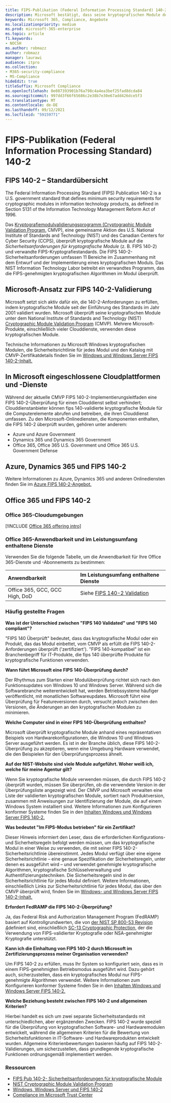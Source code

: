 ```yaml
---
title: FIPS-Publikation (Federal Information Processing Standard) 140-2
description: Microsoft bestätigt, dass seine kryptografischen Module den US Federal Information Processing Standard (US Federal Information Processing Standard) entsprechen.
keywords: Microsoft 365, Compliance, Angebote
ms.localizationpriority: medium
ms.prod: microsoft-365-enterprise
ms.topic: article
f1.keywords:
- NOCSH
ms.author: robmazz
author: robmazz
manager: laurawi
audience: itpro
ms.collection:
- M365-security-compliance
- MS-Compliance
hideEdit: true
titleSuffix: Microsoft Compliance
ms.openlocfilehash: 0e087393901b76a798c4a4ea3bef25fad8dcda84
ms.sourcegitcommit: 997dd3f66f65686c2e38b7e30e67add426dce5f3
ms.translationtype: MT
ms.contentlocale: de-DE
ms.lasthandoff: 09/12/2021
ms.locfileid: "59159771"
---
```

# <a name="federal-information-processing-standard-fips-publication-140-2"></a>FIPS-Publikation (Federal Information Processing Standard) 140-2

## <a name="fips-140-2-standard-overview"></a>FIPS 140-2 – Standardübersicht

The Federal Information Processing Standard (FIPS) Publication 140-2 is a U.S. government standard that defines minimum security requirements for cryptographic modules in information technology products, as defined in Section 5131 of the Information Technology Management Reform Act of 1996.

Das [Kryptografiemodulvalidierungsprogramm (Cryptographic Module Validation Program,](https://csrc.nist.gov/Projects/cryptographic-module-validation-program) CMVP), eine gemeinsame Aktion des U.S. National Institute of Standards and Technology (NIST) und des Canadian Centers for Cyber Security (CCPS), überprüft kryptografische Module auf die *Sicherheitsanforderungen für kryptografische Module* (z. B. FIPS 140-2) und verwandte FIPS-Kryptografiestandards. Die FIPS 140-2-Sicherheitsanforderungen umfassen 11 Bereiche im Zusammenhang mit dem Entwurf und der Implementierung eines kryptografischen Moduls. Das NIST Information Technology Labor betreibt ein verwandtes Programm, das die FIPS-genehmigten kryptografischen Algorithmen im Modul überprüft.

## <a name="microsofts-approach-to-fips-140-2-validation"></a>Microsoft-Ansatz zur FIPS 140-2-Validierung

Microsoft setzt sich aktiv dafür ein, die 140-2-Anforderungen zu erfüllen, indem kryptografische Module seit der Einführung des Standards im Jahr 2001 validiert wurden. Microsoft überprüft seine kryptografischen Module unter dem National Institute of Standards and Technology (NIST) [Cryptographic Module Validation Program](https://csrc.nist.gov/Projects/cryptographic-module-validation-program) (CMVP). Mehrere Microsoft-Produkte, einschließlich vieler Clouddienste, verwenden diese kryptografischen Module.

Technische Informationen zu Microsoft Windows kryptografischen Modulen, die Sicherheitsrichtlinie für jedes Modul und den Katalog mit CMVP-Zertifikatdetails finden Sie im [Windows und Windows Server FIPS 140-2-Inhalt.](https://aka.ms/AA6ehud)

## <a name="microsoft-in-scope-cloud-platforms--services"></a>In Microsoft eingeschlossene Cloudplattformen und -Dienste

Während der aktuelle CMVP FIPS 140-2-Implementierungsleitfaden eine FIPS 140-2-Überprüfung für einen Clouddienst selbst verhindert; Clouddienstanbieter können fips 140-validierte kryptografische Module für die Computerelemente abrufen und betreiben, die ihren Clouddienst umfassen. Zu den Microsoft-Onlinediensten, die Komponenten enthalten, die FIPS 140-2 überprüft wurden, gehören unter anderem:

- Azure und Azure Government
- Dynamics 365 und Dynamics 365 Government
- Office 365, Office 365 U.S. Government und Office 365 U.S. Government Defense

## <a name="azure-dynamics-365-and-fips-140-2"></a>Azure, Dynamics 365 und FIPS 140-2

Weitere Informationen zu Azure, Dynamics 365 und anderen Onlinediensten finden Sie im [Azure FIPS 140-2-Angebot.](/azure/compliance/offerings/offering-fips-140-2)

## <a name="office-365-and-fips-140-2"></a>Office 365 und FIPS 140-2

### <a name="office-365-cloud-environments"></a>Office 365-Cloudumgebungen

[!INCLUDE [Office 365 offering intro](../includes/o365-offering-introduction.md)]

### <a name="office-365-applicability-and-in-scope-services"></a>Office 365-Anwendbarkeit und im Leistungsumfang enthaltene Dienste

Verwenden Sie die folgende Tabelle, um die Anwendbarkeit für Ihre Office 365-Dienste und -Abonnements zu bestimmen:

| **Anwendbarkeit** | **Im Leistungsumfang enthaltene Dienste** |
|:------------------|:----------------------|
| Office 365, GCC, GCC High, DoD | Siehe [FIPS 140-2 Validation](/windows/security/threat-protection/fips-140-validation) |

### <a name="frequently-asked-questions"></a>Häufig gestellte Fragen

**Was ist der Unterschied zwischen "FIPS 140 Validated" und "FIPS 140 compliant"?**

"FIPS 140 Überprüft" bedeutet, dass das kryptografische Modul oder ein Produkt, das das Modul einbettet, vom CMVP als erfüllt die FIPS 140-2-Anforderungen überprüft ('zertifiziert'). "FIPS 140-kompatibel" ist ein Branchenbegriff für IT-Produkte, die fips 140 überprüfte Produkte für kryptografische Funktionen verwenden.

**Wann führt Microsoft eine FIPS 140-Überprüfung durch?**

Der Rhythmus zum Starten einer Modulüberprüfung richtet sich nach den Funktionsupdates von Windows 10 und Windows Server. Während sich die Softwarebranche weiterentwickelt hat, werden Betriebssysteme häufiger veröffentlicht, mit monatlichen Softwareupdates. Microsoft führt eine Überprüfung für Featureversionen durch, versucht jedoch zwischen den Versionen, die Änderungen an den kryptografischen Modulen zu minimieren.

**Welche Computer sind in einer FIPS 140-Überprüfung enthalten?**

Microsoft überprüft kryptografische Module anhand eines repräsentativen Beispiels von Hardwarekonfigurationen, die Windows 10 und Windows Server ausgeführt werden. Es ist in der Branche üblich, diese FIPS 140-2-Überprüfung zu akzeptieren, wenn eine Umgebung Hardware verwendet, die den Beispielen für den Überprüfungsprozess ähnelt.

**Auf der NIST-Website sind viele Module aufgeführt. Woher weiß ich, welche für meine Agentur gilt?**

Wenn Sie kryptografische Module verwenden müssen, die durch FIPS 140-2 überprüft wurden, müssen Sie überprüfen, ob die verwendete Version in der Überprüfungsliste angezeigt wird. Der CMVP und Microsoft verwalten eine Liste der validierten kryptografischen Module, sortiert nach Produktversion, zusammen mit Anweisungen zur Identifizierung der Module, die auf einem Windows System installiert sind. Weitere Informationen zum Konfigurieren konformer Systeme finden Sie in den [Inhalten Windows und Windows Server FIPS 140-2.](https://aka.ms/AA6ehud)

**Was bedeutet "Im FIPS-Modus betrieben" für ein Zertifikat?**

Dieser Hinweis informiert den Leser, dass die erforderlichen Konfigurations- und Sicherheitsregeln befolgt werden müssen, um das kryptografische Modul in einer Weise zu verwenden, die mit seiner FIPS 140-2-Sicherheitsrichtlinie übereinstimmt. Jedes Modul verfügt über eine eigene Sicherheitsrichtlinie – eine genaue Spezifikation der Sicherheitsregeln, unter denen es ausgeführt wird – und verwendet genehmigte kryptografische Algorithmen, kryptografische Schlüsselverwaltung und Authentifizierungstechniken. Die Sicherheitsregeln sind in der Sicherheitsrichtlinie für jedes Modul definiert. Weitere Informationen, einschließlich Links zur Sicherheitsrichtlinie für jedes Modul, das über den CMVP überprüft wird, finden Sie im [Windows- und Windows Server FIPS 140-2-Inhalt.](https://aka.ms/AA6ehud)

**Erfordert FedRAMP die FIPS 140-2-Überprüfung?**

Ja, das Federal Risk and Authorization Management Program (FedRAMP) basiert auf Kontrollgrundwerten, die von [der NIST SP 800-53 Revision 4](https://nvd.nist.gov/800-53/Rev4/)definiert sind, einschließlich [SC-13 Cryptographic Protection,](https://nvd.nist.gov/800-53/Rev4/control/SC-13) der die Verwendung von FIPS-validierter Kryptografie oder NSA-genehmigter Kryptografie unterstützt.

**Kann ich die Einhaltung von FIPS 140-2 durch Microsoft im Zertifizierungsprozess meiner Organisation verwenden?**

Um FIPS 140-2 zu erfüllen, muss Ihr System so konfiguriert sein, dass es in einem FIPS-genehmigten Betriebsmodus ausgeführt wird. Dazu gehört auch, sicherzustellen, dass ein kryptografisches Modul nur FIPS-genehmigte Algorithmen verwendet. Weitere Informationen zum Konfigurieren konformer Systeme finden Sie in den [Inhalten Windows und Windows Server FIPS 140-2.](https://aka.ms/AA6ehud)

**Welche Beziehung besteht zwischen FIPS 140-2 und allgemeinen Kriterien?**

Hierbei handelt es sich um zwei separate Sicherheitsstandards mit unterschiedlichen, aber ergänzenden Zwecken. FIPS 140-2 wurde speziell für die Überprüfung von kryptografischen Software- und Hardwaremodulen entwickelt, während die allgemeinen Kriterien für die Bewertung von Sicherheitsfunktionen in IT-Software- und Hardwareprodukten entwickelt wurden. Allgemeine Kriterienbewertungen basieren häufig auf FIPS 140-2-Validierungen, um sicherzustellen, dass grundlegende kryptografische Funktionen ordnungsgemäß implementiert werden.

### <a name="resources"></a>Ressourcen

- [FIPS Pub 140-2- Sicherheitsanforderungen für kryptografische Module](https://csrc.nist.gov/publications/fips/fips140-2/fips1402.pdf)
- [NIST Cryptographic Module Validation Program](https://csrc.nist.gov/groups/STM/cmvp/index.html)
- [Windows, Windows Server und FIPS 140-2](/windows/security/threat-protection/fips-140-validation)
- [Compliance im Microsoft Trust Center](https://www.microsoft.com/trust-center/compliance/compliance-overview)
